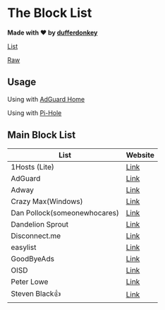 # The Block List 

**Made with ❤ by [dufferdonkey](https://github.com/dufferdonkey)**

[List](data/)

[Raw](https://raw.githubusercontent.com/dufferdonkey/hosts/master/Data/Host.txt)

## Usage

Using with [AdGuard Home](https://adguard.com/en/adguard-home/overview.html)

Using with [Pi-Hole](https://pi-hole.net)

## Main Block List
| List  | Website |
| ------------- | ------------- |
| 1Hosts (Lite) | [Link](https://o0.pages.dev/) |
| AdGuard | [Link](https://github.com/AdguardTeam/AdguardFilters) |
| Adway | [Link](https://github.com/AdAway/AdAway/wiki/HostsSources)
| Crazy Max(Windows) | [Link](https://github.com/crazy-max/WindowsSpyBlocker/tree/master/data) |
| Dan Pollock(someonewhocares) | [Link](https://someonewhocares.org/) |
| Dandelion Sprout | [Link](https://github.com/DandelionSprout/adfilt)
| Disconnect.me | [Link](https://s3.amazonaws.com/lists.disconnect.me/simple_ad.txt)  |
| easylist | [Link](https://easylist.to) |
| GoodByeAds | [Link](https://github.com/jerryn70/GoodbyeAds/tree/master/Hosts) |
| OISD | [Link](https://oisd.nl) |
| Peter Lowe | [Link](https://pgl.yoyo.org/as/) |
| Steven Black👍 | [Link](https://github.com/StevenBlack/hosts)  |
